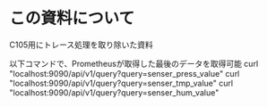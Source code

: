 # この資料について

C105用にトレース処理を取り除いた資料


以下コマンドで、Prometheusが取得した最後のデータを取得可能
curl "localhost:9090/api/v1/query?query=senser_press_value"
curl "localhost:9090/api/v1/query?query=senser_tmp_value"
curl "localhost:9090/api/v1/query?query=senser_hum_value"